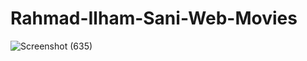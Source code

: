 ﻿# Rahmad-Ilham-Sani-Web-Movies

![Screenshot (635)](https://user-images.githubusercontent.com/91812284/138544161-2955b254-827c-4092-bda7-6528df9aa770.png)
